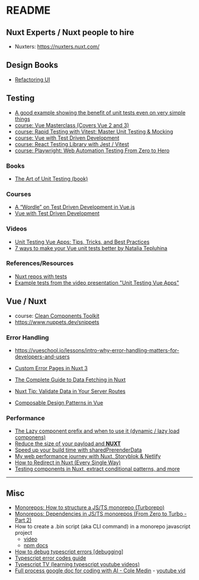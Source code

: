 # README

## Nuxt Experts / Nuxt people to hire

- Nuxters: https://nuxters.nuxt.com/





## Design Books
- [Refactoring UI](https://drive.google.com/file/d/1QAH8hWu4nTJRcVaDwdXz_zsghG5-JGzC/view?usp=sharing)



## Testing
- [A good example showing the benefit of unit tests even on very simple things](https://www.udemy.com/course/javascript-unit-testing-the-practical-guide/learn/lecture/31877852#overview)
- [course: Vue Masterclass (Covers Vue 2 and 3)](https://www.udemy.com/course/vue-masterclass/learn/lecture/30753780#overview)
- [course: Rapid Testing with Vitest: Master Unit Testing & Mocking](https://vueschool.io/lessons/introduction-to-vitest)
- [course: Vue with Test Driven Development](https://www.udemy.com/course/vue-with-test-driven-development/learn/lecture/41625858#overview)
- [course: React Testing Library with Jest / Vitest](https://www.udemy.com/course/react-testing-library/learn/lecture/24418712#overview)
- [course: Playwright: Web Automation Testing From Zero to Hero](https://www.udemy.com/course/playwright-from-zero-to-hero/learn/lecture/39698248?start=0#overview)





### Books
- [The Art of Unit Testing (book)](https://github.com/dashpradeep99/https-github.com-miguellgt-books/blob/master/tdd%20%2B%20bdd/the-art-of-unit-testing.pdf)


### Courses
- [A “Wordle” on Test Driven Development in Vue.js](https://vueschool.io/courses/a-wordle-on-test-driven-development-in-vue-js)
- [Vue with Test Driven Development](https://www.udemy.com/course/vue-with-test-driven-development/)


### Videos
- [Unit Testing Vue Apps: Tips, Tricks, and Best Practices](https://www.youtube.com/watch?v=iD_d3jTJxxU&ab_channel=VueMastery)
- [7 ways to make your Vue unit tests better by Natalia Tepluhina](https://www.youtube.com/watch?v=L_BK8zXGdBM)


### References/Resources
- [Nuxt repos with tests](https://github.com/stars/devinschumacher/lists/repos-with-tests)
- [Example tests from the video presentation "Unit Testing Vue Apps"](https://github.com/bethqiang/vueconf-2022-demo-app/tree/main/src)


## Vue / Nuxt
- course: [Clean Components Toolkit](https://michaelnthiessen.com/courses/clean-components-toolkit)
- https://www.nuppets.dev/snippets

### Error Handling
- https://vueschool.io/lessons/intro-why-error-handling-matters-for-developers-and-users
- [Custom Error Pages in Nuxt 3](https://masteringnuxt.com/blog/custom-error-pages-in-nuxt3)

- [The Complete Guide to Data Fetching in Nuxt](https://vueschool.io/courses/the-complete-guide-to-data-fetching-in-nuxt)
- [Nuxt Tip: Validate Data in Your Server Routes](https://mokkapps.de/vue-tips/validate-data-in-your-nuxt-server-routes)
- [Composable Design Patterns in Vue](https://michaelnthiessen.com/composable-patterns-in-vue)


### Performance
- [The Lazy component prefix and when to use it (dynamic / lazy load componens)](https://www.youtube.com/watch?v=YbAQC1yetUM&list=PL06MUQt-_wls2sirXbt919cIbGvKv6k5Q&index=3&ab_channel=AlexanderLichter)
- [Reduce the size of your payload and __NUXT__ ](https://www.youtube.com/watch?v=laRJNkG_wls&list=PL06MUQt-_wls2sirXbt919cIbGvKv6k5Q&index=1&ab_channel=AlexanderLichter)
- [Speed up your build time with sharedPrerenderData](https://www.youtube.com/watch?v=1jUupYHVvrU&list=PL06MUQt-_wls2sirXbt919cIbGvKv6k5Q&index=3&ab_channel=AlexanderLichter)
- [My web performance journey with Nuxt, Storyblok & Netlify](https://www.dawntraoz.com/blog/my-web-performance-journey-with-nuxt-storyblok-netlify/)
- [How to Redirect in Nuxt (Every Single Way)](https://masteringnuxt.com/blog/how-to-redirect-in-nuxt-every-single-way)
- [Testing components in Nuxt, extract conditional patterns, and more](https://michaelnthiessen.com/weekly-192-november-20)


---

## Misc

- [Monorepos: How to structure a JS/TS monorepo (Turborepo)](https://www.youtube.com/watch?v=TeOSuGRHq7k&ab_channel=AnthonyShew)
- [Monorepos: Dependencies in JS/TS monorepos (From Zero to Turbo - Part 2)](https://www.youtube.com/watch?v=oHag57_zRs8&ab_channel=AnthonyShew)
- How to create a .bin script (aka CLI command) in a monorepo javascript project
  - [video](https://www.udemy.com/course/monorepos-a-beginners-guide/learn/lecture/23143290#overview)
  - [npm docs](https://docs.npmjs.com/cli/v6/configuring-npm/package-json#bin)
- [How to debug typescript errors [debugging]](https://www.zipy.ai/blog/typescript-errors)
- [Typescript error codes guide](https://typescript.tv/errors/)
- [Typescript TV (learning typescript youtube videos)](https://www.youtube.com/@TypeScriptTV)
- [Full process google doc for coding with AI - Cole Medin](https://docs.google.com/document/d/12ATcyjCEKh8T-MPDZ-VMiQ1XMa9FUvvk2QazrsKoiR8/edit?tab=t.0) - [youtube vid](https://www.youtube.com/watch?v=SS5DYx6mPw8)

